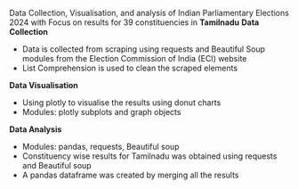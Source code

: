 Data Collection, Visualisation, and analysis of Indian Parliamentary Elections 2024 with Focus on results for 39 constituencies in **Tamilnadu**
**Data Collection**
- Data is collected from scraping using requests and Beautiful Soup modules from the Election Commission of India (ECI) website
- List Comprehension is used to clean the scraped elements

**Data Visualisation**
- Using plotly to visualise the results using donut charts
- Modules: plotly subplots and graph objects

**Data Analysis**
- Modules: pandas, requests, Beautiful soup
- Constituency wise results for Tamilnadu was obtained using requests and Beautiful soup
- A pandas dataframe was created by merging all the results
  
